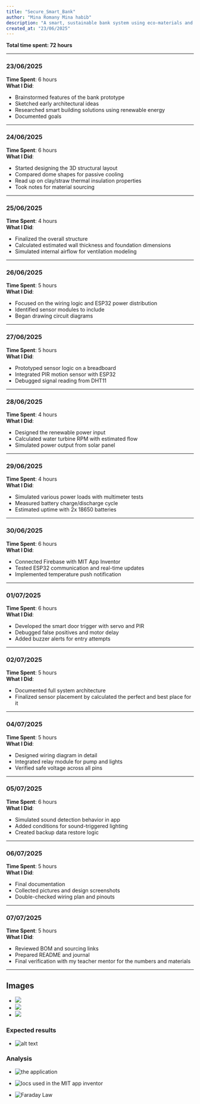 ```yaml
---
title: "Secure_Smart_Bank"
author: "Mina Romany Mina habib"
description: "A smart, sustainable bank system using eco-materials and embedded systems for automation and monitoring."
created_at: "23/06/2025"
---
```


**Total time spent: 72 hours**

---

### 23/06/2025
**Time Spent**: 6 hours  
**What I Did**:  
- Brainstormed features of the bank prototype  
- Sketched early architectural ideas  
- Researched smart building solutions using renewable energy  
- Documented goals

---

### 24/06/2025  
**Time Spent**: 6 hours  
**What I Did**:  
- Started designing the 3D structural layout  
- Compared dome shapes for passive cooling  
- Read up on clay/straw thermal insulation properties  
- Took notes for material sourcing

---

### 25/06/2025  
**Time Spent**: 4 hours  
**What I Did**:  
- Finalized the overall structure  
- Calculated estimated wall thickness and foundation dimensions  
- Simulated internal airflow for ventilation modeling

---

### 26/06/2025  
**Time Spent**: 5 hours  
**What I Did**:  
- Focused on the wiring logic and ESP32 power distribution  
- Identified sensor modules to include  
- Began drawing circuit diagrams

---

### 27/06/2025  
**Time Spent**: 5 hours  
**What I Did**:  
- Prototyped sensor logic on a breadboard  
- Integrated PIR motion sensor with ESP32  
- Debugged signal reading from DHT11

---

### 28/06/2025  
**Time Spent**: 4 hours  
**What I Did**:  
- Designed the renewable power input  
- Calculated water turbine RPM with estimated flow  
- Simulated power output from solar panel

---

### 29/06/2025  
**Time Spent**: 4 hours  
**What I Did**:  
- Simulated various power loads with multimeter tests  
- Measured battery charge/discharge cycle  
- Estimated uptime with 2x 18650 batteries

---

### 30/06/2025  
**Time Spent**: 6 hours  
**What I Did**:  
- Connected Firebase with MIT App Inventor  
- Tested ESP32 communication and real-time updates  
- Implemented temperature push notification

---

### 01/07/2025  
**Time Spent**: 6 hours  
**What I Did**:  
- Developed the smart door trigger with servo and PIR  
- Debugged false positives and motor delay  
- Added buzzer alerts for entry attempts

---

### 02/07/2025  
**Time Spent**: 5 hours  
**What I Did**:  
- Documented full system architecture  
- Finalized sensor placement by calculated the perfect and best place for it

---

### 04/07/2025  
**Time Spent**: 5 hours  
**What I Did**:  
- Designed wiring diagram in detail  
- Integrated relay module for pump and lights  
- Verified safe voltage across all pins

---

### 05/07/2025  
**Time Spent**: 6 hours  
**What I Did**:  
- Simulated sound detection behavior in app  
- Added conditions for sound-triggered lighting  
- Created backup data restore logic

---

### 06/07/2025  
**Time Spent**: 5 hours  
**What I Did**:  
- Final documentation  
- Collected pictures and design screenshots  
- Double-checked wiring plan and pinouts

---

### 07/07/2025  
**Time Spent**: 5 hours  
**What I Did**:  
- Reviewed BOM and sourcing links  
- Prepared README and journal  
- Final verification with my teacher mentor for the numbers and materials

----
## Images
- ![](Pictures/<picc.png>)
- ![](Pictures/piic.jpg)
- ![](Pictures/piiic.jpg)
### Expected results
- ![alt text](Pictures/image-1.png)
### Analysis
- ![the application](Pictures/image.png)
- ![locs used in the MIT app inventor](Pictures/image-2.png)

- ![Faraday Law](Pictures/image-3.png)
